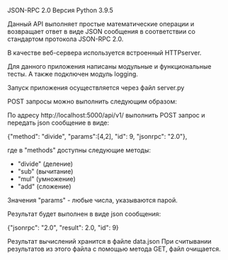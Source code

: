 JSON-RPC 2.0
Версия Python 3.9.5


Данный API выполняет простые математические операции и возвращает ответ в виде JSON сообщения в
соответствии со стандартом протокола JSON-RPC 2.0.

В качестве веб-сервера используется встроенный HTTPserver.

Для данного приложения написаны модульные и функциональные тесты. А также подключен модуль logging.


Запуск приложения осуществляется через файл server.py


POST запросы можно выполнить следующим образом:

По адресу http://localhost:5000/api/v1/ выполнить POST запрос и передать json сообщение в виде:

{"method": "divide", "params":[4,2], "id": 9, "jsonrpc": "2.0"},

где в "methods" доступны следующие методы:

- "divide" (деление)
- "sub" (вычитание)
- "mul" (умножение)
- "add" (сложение)

Значения "params" - любые числа, указываются парой.

Результат будет выполнен в виде json сообщения:

{"jsonrpc": "2.0", "result": 2.0, "id": 9}

Результат вычислений хранится в файле data.json При считывании результатов из этого файла с помощью метода GET, файл очищается.

